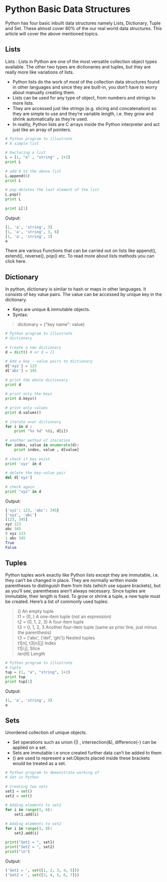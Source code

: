 # Python Basic Data Structures

Python has four basic inbuilt data structures namely Lists, Dictionary, Tuple and Set. These almost cover 80% of the our real world data structures. This article will cover the above mentioned topics.

## Lists

Lists : Lists in Python are one of the most versatile collection object types available. The other two types are dictionaries and tuples, but they are really more like variations of lists.
* Python lists do the work of most of the collection data structures found in other languages and since they are built-in, you don’t have to worry about manually creating them.
* Lists can be used for any type of object, from numbers and strings to more lists.
* They are accessed just like strings (e.g. slicing and concatenation) so they are simple to use and they’re variable length, i.e. they grow and shrink automatically as they’re used.
* In reality, Python lists are C arrays inside the Python interpreter and act just like an array of pointers.

```python
# Python program to illustrate 
# A simple list 
  
# Declaring a list 
L = [1, "a" , "string" , 1+2] 
print L 
  
# add 6 to the above list 
L.append(6) 
print L 
  
# pop deletes the last element of the list 
L.pop() 
print L 
  
print L[1]
```
Output:
```python
[1, 'a', 'string', 3]
[1, 'a', 'string', 3, 6]
[1, 'a', 'string', 3]
a
```

There are various Functions that can be carried out on lists like append(), extend(), reverse(), pop() etc. To read more about lists methods you can click here.

## Dictionary

In python, dictionary is similar to hash or maps in other languages. It consists of key value pairs. The value can be accessed by unique key in the dictionary.
* Keys are unique & immutable objects.
* Syntax:
> dictionary = {"key name": value}

```python
# Python program to illustrate 
# dictionary 
  
# Create a new dictionary  
d = dict() # or d = {} 
  
# Add a key - value pairs to dictionary 
d['xyz'] = 123
d['abc'] = 345
  
# print the whole dictionary 
print d 
  
# print only the keys 
print d.keys() 
  
# print only values 
print d.values() 
  
# iterate over dictionary  
for i in d : 
    print "%s %d" %(i, d[i]) 
  
# another method of iteration 
for index, value in enumerate(d): 
    print index, value , d[value] 
  
# check if key exist 
print 'xyz' in d 
  
# delete the key-value pair 
del d['xyz'] 
  
# check again  
print "xyz" in d
``` 
Output:
```python
{'xyz': 123, 'abc': 345}
['xyz', 'abc']
[123, 345]
xyz 123
abc 345
0 xyz 123
1 abc 345
True
False
```

## Tuples

Python tuples work exactly like Python lists except they are immutable, i.e. they can’t be
changed in place. They are normally written inside parentheses to distinguish them from lists (which use square brackets), but as you’ll see, parentheses aren’t always necessary. Since tuples are immutable, their length is fixed. To grow or shrink a tuple, a new tuple must be created.
Here’s a list of commonly used tuples:

> () An empty tuple\
> t1 = (0, ) A one-item tuple (not an expression)\
> t2 = (0, 1, 2, 3) A four-item tuple\
> t3 = 0, 1, 2, 3 Another four-item tuple (same as prior line, just minus the parenthesis)\
> t3 = (‘abc’, (‘def’, ‘ghi’)) Nested tuples\
> t1[n], t3[n][j] Index\
> t1[i:j], Slice\
> len(tl) Length


```python
# Python program to illustrate 
# tuple 
tup = (1, "a", "string", 1+2) 
print tup 
print tup[1]
``` 
Output:
```python
(1, 'a', 'string', 3)
a
```

## Sets

Unordered collection of unique objects.
* Set operations such as union (|) , intersection(&), difference(-) can be applied on a set.
* Sets are immutable i.e once created further data can’t be added to them
* () are used to represent a set.Objects placed inside these brackets would be treated as a set.

```python
# Python program to demonstrate working of 
# Set in Python 
   
# Creating two sets 
set1 = set() 
set2 = set() 
   
# Adding elements to set1 
for i in range(1, 6): 
    set1.add(i) 
   
# Adding elements to set2 
for i in range(3, 8): 
    set2.add(i) 
   
print("Set1 = ", set1) 
print("Set2 = ", set2) 
print("\n")
```
Output:
```python
('Set1 = ', set([1, 2, 3, 4, 5]))
('Set2 = ', set([3, 4, 5, 6, 7]))
```
